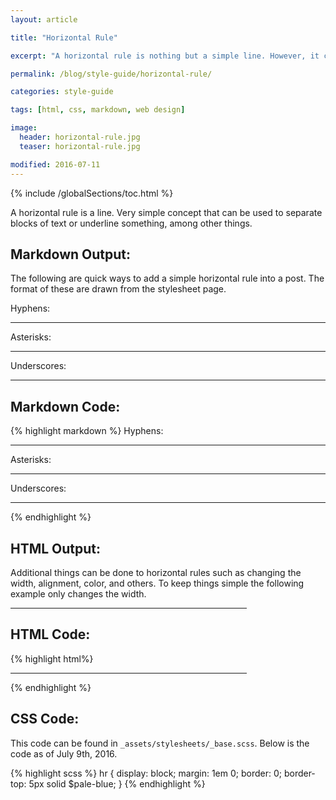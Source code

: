 ```yaml
---
layout: article

title: "Horizontal Rule"

excerpt: "A horizontal rule is nothing but a simple line. However, it can serve a few purposes when formatting a post. Here you will find examples of ways to format a horizontal rule."

permalink: /blog/style-guide/horizontal-rule/

categories: style-guide

tags: [html, css, markdown, web design]

image:
  header: horizontal-rule.jpg
  teaser: horizontal-rule.jpg

modified: 2016-07-11
---
```


{% include /globalSections/toc.html %}

A horizontal rule is a line. Very simple concept that can be used to separate blocks of text or underline something, among other things.

## Markdown Output:
The following are quick ways to add a simple horizontal rule into a post. The format of these are drawn from the stylesheet page.

Hyphens:

---

Asterisks:

***

Underscores:

___

## Markdown Code:
{% highlight markdown %}
Hyphens:

---

Asterisks:

***

Underscores:

___
{% endhighlight %}
## HTML Output:
Additional things can be done to horizontal rules such as changing the width, alignment, color, and others. To keep things simple the following example only changes the width.

<hr width="75%">

## HTML Code:
{% highlight html%}
<hr width="75%">
{% endhighlight %}

## CSS Code:
This code can be found in `_assets/stylesheets/_base.scss`. Below is the code as of July 9th, 2016.

{% highlight scss %}
hr {
  display: block;
  margin: 1em 0;
  border: 0;
  border-top: 5px solid $pale-blue;
}
{% endhighlight %}